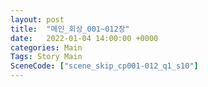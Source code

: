 ```yaml
---
layout: post
title:  "메인_회상_001~012장"
date:   2022-01-04 14:00:00 +0000
categories: Main
Tags: Story Main
SceneCode: ["scene_skip_cp001-012_q1_s10"]
---
```

